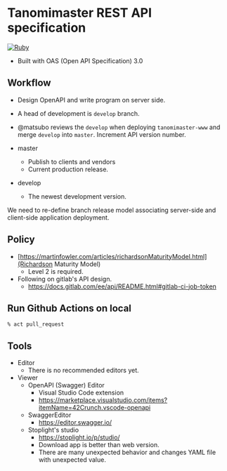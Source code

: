 # Tanomimaster REST API specification

[![Ruby](https://github.com/tanomimaster/tanomimaster-openapi/actions/workflows/ci.yml/badge.svg)](https://github.com/tanomimaster/tanomimaster-openapi/actions/workflows/ci.yml)

- Built with OAS (Open API Specification) 3.0 

## Workflow

- Design OpenAPI and write program on server side.
- A head of development is `develop` branch.
- @matsubo reviews the `develop`  when deploying `tanomimaster-www` and merge `develop` into `master`. Increment API version number.

- master
  - Publish to clients and vendors
  - Current production release.
- develop
  - The newest development version.

We need to re-define branch release model associating server-side and client-side application deployment.

## Policy

- [https://martinfowler.com/articles/richardsonMaturityModel.html](Richardson Maturity Model)
  - Level 2 is required.
- Following on gitlab's API design.
  - https://docs.gitlab.com/ee/api/README.html#gitlab-ci-job-token


## Run Github Actions on local

```
% act pull_request
```

## Tools

- Editor
  - There is no recommended editors yet.
- Viewer
  - OpenAPI (Swagger) Editor
    - Visual Studio Code extension
    - https://marketplace.visualstudio.com/items?itemName=42Crunch.vscode-openapi
  - SwaggerEditor
    - https://editor.swagger.io/
  - Stoplight's studio
    - https://stoplight.io/p/studio/
    - Download app is better than web version.
    - There are many unexpected behavior and changes YAML file with unexpected value.


